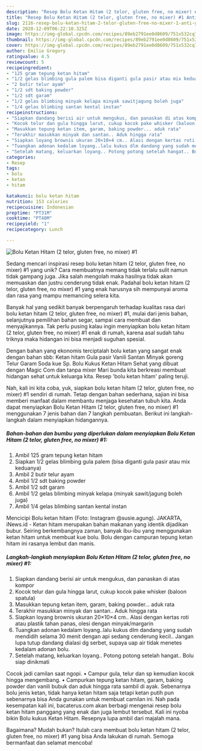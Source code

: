 ```yaml
---
description: "Resep Bolu Ketan Hitam (2 telor, gluten free, no mixer) #1 Anti Gagal"
title: "Resep Bolu Ketan Hitam (2 telor, gluten free, no mixer) #1 Anti Gagal"
slug: 2116-resep-bolu-ketan-hitam-2-telor-gluten-free-no-mixer-1-anti-gagal
date: 2020-12-09T06:22:10.325Z
image: https://img-global.cpcdn.com/recipes/89eb2791ee0d8609/751x532cq70/bolu-ketan-hitam-2-telor-gluten-free-no-mixer-1-foto-resep-utama.jpg
thumbnail: https://img-global.cpcdn.com/recipes/89eb2791ee0d8609/751x532cq70/bolu-ketan-hitam-2-telor-gluten-free-no-mixer-1-foto-resep-utama.jpg
cover: https://img-global.cpcdn.com/recipes/89eb2791ee0d8609/751x532cq70/bolu-ketan-hitam-2-telor-gluten-free-no-mixer-1-foto-resep-utama.jpg
author: Emilie Gregory
ratingvalue: 4.5
reviewcount: 5
recipeingredient:
- "125 gram tepung ketan hitam"
- "1/2 gelas blimbing gula palem bisa diganti gula pasir atau mix keduanya"
- "2 butir telur ayam"
- "1/2 sdt baking powder"
- "1/2 sdt garam"
- "1/2 gelas blimbing minyak kelapa minyak sawitjagung boleh juga"
- "1/4 gelas blimbing santan kental instan"
recipeinstructions:
- "Siapkan dandang berisi air untuk mengukus, dan panaskan di atas kompor"
- "Kocok telur dan gula hingga larut, cukup kocok pake whisker (baloon spatula)"
- "Masukkan tepung ketan item, garam, baking powder... aduk rata"
- "Terakhir masukkan minyak dan santan.. Aduk hingga rata"
- "Siapkan loyang brownis ukuran 20×10×4 cm.. Alasi dengan kertas roti atau plastik tahan panas, olesi dengan minyak/margarin"
- "Tuangkan adonan kedalam loyang..lalu kukus dlm dandang yang sudah mendidih selama 30 menit dengan api sedang cenderung kecil.. Jangan lupa tutup dandang dialasi dg serbet, supaya uap air tidak menetes kedalam adonan bolu."
- "Setelah matang, keluarkan loyang.. Potong potong setelah hangat.. Bolu siap dinikmati"
categories:
- Resep
tags:
- bolu
- ketan
- hitam

katakunci: bolu ketan hitam 
nutrition: 153 calories
recipecuisine: Indonesian
preptime: "PT31M"
cooktime: "PT40M"
recipeyield: "1"
recipecategory: Lunch

---
```



![Bolu Ketan Hitam (2 telor, gluten free, no mixer) #1](https://img-global.cpcdn.com/recipes/89eb2791ee0d8609/751x532cq70/bolu-ketan-hitam-2-telor-gluten-free-no-mixer-1-foto-resep-utama.jpg)

Sedang mencari inspirasi resep bolu ketan hitam (2 telor, gluten free, no mixer) #1 yang unik? Cara membuatnya memang tidak terlalu sulit namun tidak gampang juga. Jika salah mengolah maka hasilnya tidak akan memuaskan dan justru cenderung tidak enak. Padahal bolu ketan hitam (2 telor, gluten free, no mixer) #1 yang enak harusnya sih mempunyai aroma dan rasa yang mampu memancing selera kita.

Banyak hal yang sedikit banyak berpengaruh terhadap kualitas rasa dari bolu ketan hitam (2 telor, gluten free, no mixer) #1, mulai dari jenis bahan, selanjutnya pemilihan bahan segar, sampai cara membuat dan menyajikannya. Tak perlu pusing kalau ingin menyiapkan bolu ketan hitam (2 telor, gluten free, no mixer) #1 enak di rumah, karena asal sudah tahu triknya maka hidangan ini bisa menjadi suguhan spesial.

Dengan bahan yang ekonomis terciptalah bolu ketan yang sangat enak dengan bahan sbb: Ketan hitam Gula pasir Vanili Santan Minyak goreng Telur Garam Soda kue Sp. Bolu Kukus Ketan Hitam Sehat yang dibuat dengan Magic Com dan tanpa mixer Mari bunda kita berkreasi membuat hidangan sehat untuk keluarga kita. Resep &#39;bolu ketan hitam&#39; paling teruji.


Nah, kali ini kita coba, yuk, siapkan bolu ketan hitam (2 telor, gluten free, no mixer) #1 sendiri di rumah. Tetap dengan bahan sederhana, sajian ini bisa memberi manfaat dalam membantu menjaga kesehatan tubuh kita. Anda dapat menyiapkan Bolu Ketan Hitam (2 telor, gluten free, no mixer) #1 menggunakan 7 jenis bahan dan 7 langkah pembuatan. Berikut ini langkah-langkah dalam menyiapkan hidangannya.

<!--inarticleads1-->

##### Bahan-bahan dan bumbu yang diperlukan dalam menyiapkan Bolu Ketan Hitam (2 telor, gluten free, no mixer) #1:

1. Ambil 125 gram tepung ketan hitam
1. Siapkan 1/2 gelas blimbing gula palem (bisa diganti gula pasir atau mix keduanya)
1. Ambil 2 butir telur ayam
1. Ambil 1/2 sdt baking powder
1. Ambil 1/2 sdt garam
1. Ambil 1/2 gelas blimbing minyak kelapa (minyak sawit/jagung boleh juga)
1. Ambil 1/4 gelas blimbing santan kental instan


Mencicipi Bolu ketan hitam (Foto: Instagram @susie.agung). JAKARTA, iNews.id - Ketan hitam merupakan bahan makanan yang identik dijadikan bubur. Seiring berkembangnya zaman, banyak ibu-ibu yang menggunakan ketan hitam untuk membuat kue bolu. Bolu dengan campuran tepung ketan hitam ini rasanya lembut dan manis. 

<!--inarticleads2-->

##### Langkah-langkah menyiapkan Bolu Ketan Hitam (2 telor, gluten free, no mixer) #1:

1. Siapkan dandang berisi air untuk mengukus, dan panaskan di atas kompor
1. Kocok telur dan gula hingga larut, cukup kocok pake whisker (baloon spatula)
1. Masukkan tepung ketan item, garam, baking powder... aduk rata
1. Terakhir masukkan minyak dan santan.. Aduk hingga rata
1. Siapkan loyang brownis ukuran 20×10×4 cm.. Alasi dengan kertas roti atau plastik tahan panas, olesi dengan minyak/margarin
1. Tuangkan adonan kedalam loyang..lalu kukus dlm dandang yang sudah mendidih selama 30 menit dengan api sedang cenderung kecil.. Jangan lupa tutup dandang dialasi dg serbet, supaya uap air tidak menetes kedalam adonan bolu.
1. Setelah matang, keluarkan loyang.. Potong potong setelah hangat.. Bolu siap dinikmati


Cocok jadi camilan saat ngopi. • Campur gula, telur dan sp kemudian kocok hingga mengembang. • Campurkan tepung ketan hitam, garam, baking powder dan vanili bubuk dan aduk hingga rata sambil di ayak. Sebenarnya bolu jenis ketan, tidak hanya ketan hitam saja tetapi ketan putih pun sebenarnya bisa Anda gunakan untuk membuat camilan ini. Nah pada kesempatan kali ini, bacaterus.com akan berbagi mengenai resep bolu ketan hitam panggang yang enak dan juga lembut tersebut. Kali ini nyoba bikin Bolu kukus Ketan Hitam. Resepnya lupa ambil dari majalah mana. 

Bagaimana? Mudah bukan? Itulah cara membuat bolu ketan hitam (2 telor, gluten free, no mixer) #1 yang bisa Anda lakukan di rumah. Semoga bermanfaat dan selamat mencoba!
